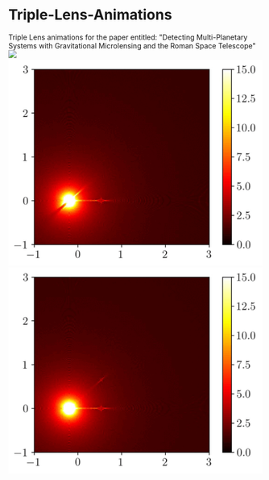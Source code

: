 # Triple-Lens-Animations
Triple Lens animations for the paper entitled: "Detecting Multi-Planetary Systems with Gravitational Microlensing and the Roman Space Telescope"                          
![](https://github.com/AstroFatheddin/Triple-Lens-Animations/raw/main/ezgif-4-3814c2f6cb.gif)                                
![](https://github.com/AstroFatheddin/Triple-Lens-Animations/raw/main/ezgif-3-8d889c6fd0.gif)
![](https://github.com/AstroFatheddin/Triple-Lens-Animations/raw/main/ezgif-3-3b8b73ff2c.gif)
